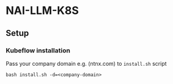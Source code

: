 # NAI-LLM-K8S

## Setup

### Kubeflow installation
Pass your company domain e.g. (ntnx.com) to `install.sh` script
```
bash install.sh -d=<company-domain>
```